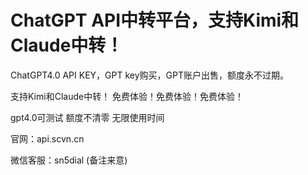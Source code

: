 # ChatGPT API中转平台，支持Kimi和Claude中转！

ChatGPT4.0 API KEY，GPT key购买，GPT账户出售，额度永不过期。

支持Kimi和Claude中转！
免费体验！免费体验！免费体验！

gpt4.0可测试 额度不清零 无限使用时间

官网：api.scvn.cn

微信客服：sn5dial (备注来意)
